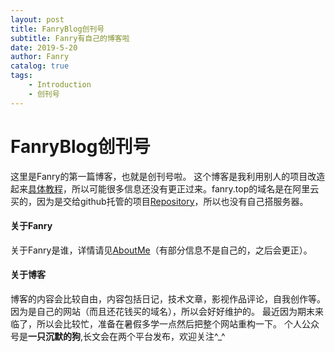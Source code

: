 ```yaml
---
layout: post
title: FanryBlog创刊号
subtitle: Fanry有自己的博客啦
date: 2019-5-20
author: Fanry
catalog: true
tags: 
    - Introduction
    - 创刊号
---
```

# FanryBlog创刊号
这里是Fanry的第一篇博客，也就是创刊号啦。
这个博客是我利用别人的项目改造起来[具体教程](https://www.jianshu.com/p/e68fba58f75c)，所以可能很多信息还没有更正过来。fanry.top的域名是在阿里云买的，因为是交给github托管的项目[Repository](https://github.com/FanryTHU/fanrythu.github.io)，所以也没有自己搭服务器。
#### 关于Fanry
关于Fanry是谁，详情请见[AboutMe](http://fanry.top/about/)（有部分信息不是自己的，之后会更正）。
#### 关于博客
博客的内容会比较自由，内容包括日记，技术文章，影视作品评论，自我创作等。因为是自己的网站（而且还花钱买的域名），所以会好好维护的。
最近因为期末来临了，所以会比较忙，准备在暑假多学一点然后把整个网站重构一下。
个人公众号是**一只沉默的狗**,长文会在两个平台发布，欢迎关注^_^